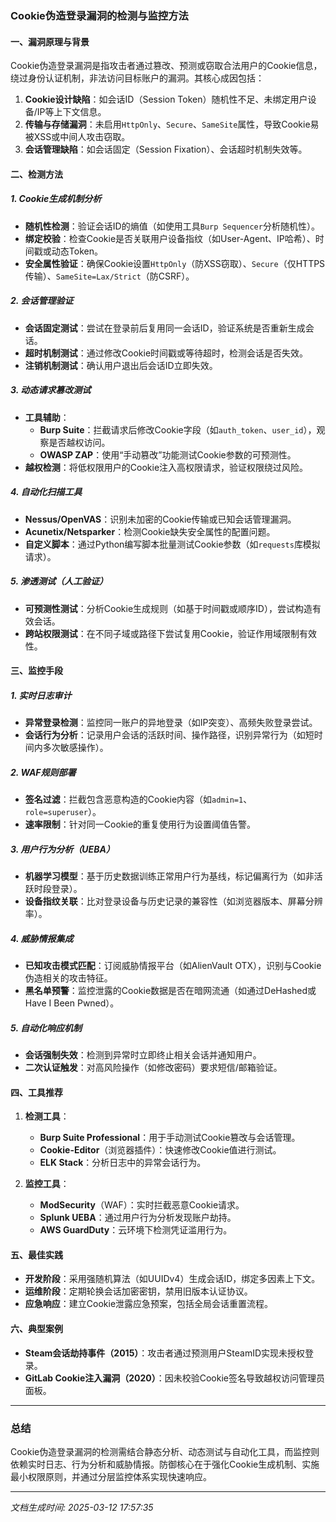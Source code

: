 

### Cookie伪造登录漏洞的检测与监控方法

#### 一、漏洞原理与背景
Cookie伪造登录漏洞是指攻击者通过篡改、预测或窃取合法用户的Cookie信息，绕过身份认证机制，非法访问目标账户的漏洞。其核心成因包括：
1. **Cookie设计缺陷**：如会话ID（Session Token）随机性不足、未绑定用户设备/IP等上下文信息。
2. **传输与存储漏洞**：未启用`HttpOnly`、`Secure`、`SameSite`属性，导致Cookie易被XSS或中间人攻击窃取。
3. **会话管理缺陷**：如会话固定（Session Fixation）、会话超时机制失效等。

#### 二、检测方法
##### 1. **Cookie生成机制分析**
- **随机性检测**：验证会话ID的熵值（如使用工具`Burp Sequencer`分析随机性）。
- **绑定校验**：检查Cookie是否关联用户设备指纹（如User-Agent、IP哈希）、时间戳或动态Token。
- **安全属性验证**：确保Cookie设置`HttpOnly`（防XSS窃取）、`Secure`（仅HTTPS传输）、`SameSite=Lax/Strict`（防CSRF）。

##### 2. **会话管理验证**
- **会话固定测试**：尝试在登录前后复用同一会话ID，验证系统是否重新生成会话。
- **超时机制测试**：通过修改Cookie时间戳或等待超时，检测会话是否失效。
- **注销机制测试**：确认用户退出后会话ID立即失效。

##### 3. **动态请求篡改测试**
- **工具辅助**：
  - **Burp Suite**：拦截请求后修改Cookie字段（如`auth_token`、`user_id`），观察是否越权访问。
  - **OWASP ZAP**：使用“手动篡改”功能测试Cookie参数的可预测性。
- **越权检测**：将低权限用户的Cookie注入高权限请求，验证权限绕过风险。

##### 4. **自动化扫描工具**
- **Nessus/OpenVAS**：识别未加密的Cookie传输或已知会话管理漏洞。
- **Acunetix/Netsparker**：检测Cookie缺失安全属性的配置问题。
- **自定义脚本**：通过Python编写脚本批量测试Cookie参数（如`requests`库模拟请求）。

##### 5. **渗透测试（人工验证）**
- **可预测性测试**：分析Cookie生成规则（如基于时间戳或顺序ID），尝试构造有效会话。
- **跨站权限测试**：在不同子域或路径下尝试复用Cookie，验证作用域限制有效性。

#### 三、监控手段
##### 1. **实时日志审计**
- **异常登录检测**：监控同一账户的异地登录（如IP突变）、高频失败登录尝试。
- **会话行为分析**：记录用户会话的活跃时间、操作路径，识别异常行为（如短时间内多次敏感操作）。

##### 2. **WAF规则部署**
- **签名过滤**：拦截包含恶意构造的Cookie内容（如`admin=1`、`role=superuser`）。
- **速率限制**：针对同一Cookie的重复使用行为设置阈值告警。

##### 3. **用户行为分析（UEBA）**
- **机器学习模型**：基于历史数据训练正常用户行为基线，标记偏离行为（如非活跃时段登录）。
- **设备指纹关联**：比对登录设备与历史记录的兼容性（如浏览器版本、屏幕分辨率）。

##### 4. **威胁情报集成**
- **已知攻击模式匹配**：订阅威胁情报平台（如AlienVault OTX），识别与Cookie伪造相关的攻击特征。
- **黑名单预警**：监控泄露的Cookie数据是否在暗网流通（如通过DeHashed或Have I Been Pwned）。

##### 5. **自动化响应机制**
- **会话强制失效**：检测到异常时立即终止相关会话并通知用户。
- **二次认证触发**：对高风险操作（如修改密码）要求短信/邮箱验证。

#### 四、工具推荐
1. **检测工具**：
   - **Burp Suite Professional**：用于手动测试Cookie篡改与会话管理。
   - **Cookie-Editor**（浏览器插件）：快速修改Cookie值进行测试。
   - **ELK Stack**：分析日志中的异常会话行为。

2. **监控工具**：
   - **ModSecurity**（WAF）：实时拦截恶意Cookie请求。
   - **Splunk UEBA**：通过用户行为分析发现账户劫持。
   - **AWS GuardDuty**：云环境下检测凭证滥用行为。

#### 五、最佳实践
- **开发阶段**：采用强随机算法（如UUIDv4）生成会话ID，绑定多因素上下文。
- **运维阶段**：定期轮换会话加密密钥，禁用旧版本认证协议。
- **应急响应**：建立Cookie泄露应急预案，包括全局会话重置流程。

#### 六、典型案例
- **Steam会话劫持事件（2015）**：攻击者通过预测用户SteamID实现未授权登录。
- **GitLab Cookie注入漏洞（2020）**：因未校验Cookie签名导致越权访问管理员面板。

---

### 总结
Cookie伪造登录漏洞的检测需结合静态分析、动态测试与自动化工具，而监控则依赖实时日志、行为分析和威胁情报。防御核心在于强化Cookie生成机制、实施最小权限原则，并通过分层监控体系实现快速响应。

---

*文档生成时间: 2025-03-12 17:57:35*















